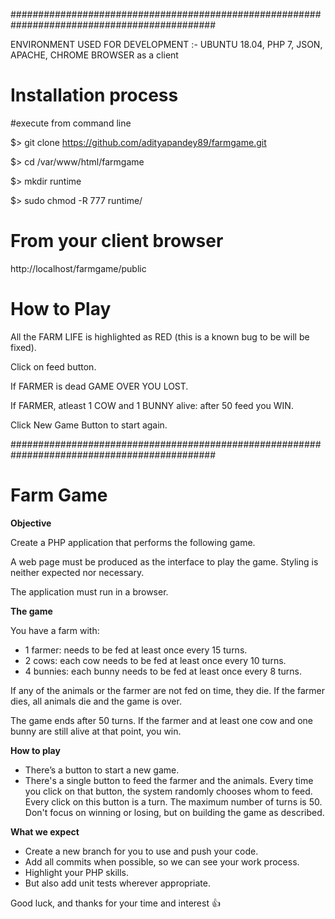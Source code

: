 #############################################################################################

ENVIRONMENT USED FOR DEVELOPMENT :- UBUNTU 18.04, PHP 7, JSON, APACHE, CHROME BROWSER as a client


# Installation process

#execute from command line

$> git clone https://github.com/adityapandey89/farmgame.git

$> cd /var/www/html/farmgame

$> mkdir runtime

$> sudo chmod -R 777 runtime/

# From your client browser

http://localhost/farmgame/public

# How to Play

All the FARM LIFE is highlighted as RED (this is a known bug to be will be fixed).

Click on feed button.

If FARMER is dead GAME OVER YOU LOST.

If FARMER, atleast 1 COW and 1 BUNNY alive: after 50 feed you WIN.

Click New Game Button to start again.


#############################################################################################

# Farm Game
**Objective**

Create a PHP application that performs the following game.

A web page must be produced as the interface to play the game. Styling is neither expected nor necessary.

The application must run in a browser.

**The game**

You have a farm with:

- 1 farmer: needs to be fed at least once every 15 turns.
- 2 cows: each cow needs to be fed at least once every 10 turns.
- 4 bunnies: each bunny needs to be fed at least once every 8 turns.

If any of the animals or the farmer are not fed on time, they die. If the farmer dies, all animals die and the game is over.

The game ends after 50 turns. If the farmer and at least one cow and one bunny are still alive at that point, you win.

**How to play**

- There’s a button to start a new game.
- There's a single button to feed the farmer and the animals. 
Every time you click on that button, the system randomly chooses whom to feed. 
Every click on this button is a turn. The maximum number of turns is 50.
Don't focus on winning or losing, but on building the game as described.

**What we expect**
- Create a new branch for you to use and push your code.
- Add all commits when possible, so we can see your work process.
- Highlight your PHP skills.
- But also add unit tests wherever appropriate.

Good luck, and thanks for your time and interest :+1:
